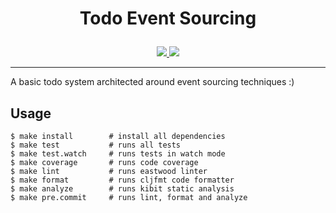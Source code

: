 <h1><p align="center">Todo Event Sourcing</p></h1>

<div align="center">
  <a href="https://travis-ci.org/patrickds/todo-eventsourcing.clojure">
    <img src="https://travis-ci.org/patrickds/todo-eventsourcing.clojure.svg?branch=master" />
  </a>
  <a href="https://codecov.io/gh/patrickds/todo-eventsourcing.clojure">
    <img src="https://codecov.io/gh/patrickds/todo-eventsourcing.clojure/branch/master/graph/badge.svg" />
  </a>
</div>

---

A basic todo system architected around event sourcing techniques :)

## Usage

```
$ make install        # install all dependencies
$ make test           # runs all tests
$ make test.watch     # runs tests in watch mode
$ make coverage       # runs code coverage
$ make lint           # runs eastwood linter
$ make format         # runs cljfmt code formatter
$ make analyze        # runs kibit static analysis
$ make pre.commit     # runs lint, format and analyze
```
